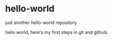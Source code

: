 # hello-world
just another hello-world repository

hello world,
here's my first steps in git and github.

